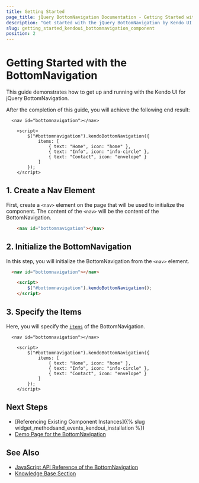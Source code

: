 ```yaml
---
title: Getting Started
page_title: jQuery BottomNavigation Documentation - Getting Started with the BottomNavigation
description: "Get started with the jQuery BottomNavigation by Kendo UI and learn how to create, initialize, and enable the component."
slug: getting_started_kendoui_bottomnavigation_component
position: 2
---
```


# Getting Started with the BottomNavigation 

This guide demonstrates how to get up and running with the Kendo UI for jQuery BottomNavigation.

After the completion of this guide, you will achieve the following end result:

```dojo
  <nav id="bottomnavigation"></nav>

    <script>
        $("#bottomnavigation").kendoBottomNavigation({
            items: [
                { text: "Home", icon: "home" },
                { text: "Info", icon: "info-circle" },
                { text: "Contact", icon: "envelope" }
            ]
        });
    </script>
```

## 1. Create a Nav Element

First, create a `<nav>` element on the page that will be used to initialize the component. The content of the `<nav>` will be the content of the BottomNavigation.

```html
    <nav id="bottomnavigation"></nav>
```

## 2. Initialize the BottomNavigation

In this step, you will initialize the BottomNavigation from the `<nav>` element.

```html
  <nav id="bottomnavigation"></nav>

    <script>
        $("#bottomnavigation").kendoBottomNavigation();
    </script>
```

## 3. Specify the Items

Here, you will specify the [`items`](/api/javascript/ui/bottomnavigation/configuration/items) of the BottomNavigation.

```dojo
  <nav id="bottomnavigation"></nav>

    <script>
        $("#bottomnavigation").kendoBottomNavigation({
            items: [
                { text: "Home", icon: "home" },
                { text: "Info", icon: "info-circle" },
                { text: "Contact", icon: "envelope" }
            ]
        });
    </script>
```

## Next Steps

* [Referencing Existing Component Instances]({% slug widget_methodsand_events_kendoui_installation %})
* [Demo Page for the BottomNavigation](https://demos.telerik.com/kendo-ui/bottomnavigation/index)

## See Also 

* [JavaScript API Reference of the BottomNavigation](/api/javascript/ui/bottomnavigation)
* [Knowledge Base Section](/knowledge-base)


